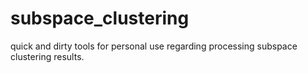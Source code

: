 subspace_clustering
===================

quick and dirty tools for personal use regarding processing subspace clustering results. 
